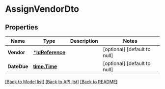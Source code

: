 # AssignVendorDto

## Properties
Name | Type | Description | Notes
------------ | ------------- | ------------- | -------------
**Vendor** | [***IdReference**](IdReference.md) |  | [optional] [default to null]
**DateDue** | [**time.Time**](time.Time.md) |  | [optional] [default to null]

[[Back to Model list]](../README.md#documentation-for-models) [[Back to API list]](../README.md#documentation-for-api-endpoints) [[Back to README]](../README.md)


